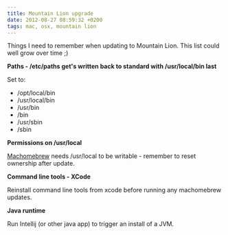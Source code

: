 ```yaml
---
title: Mountain Lion upgrade
date: 2012-08-27 08:59:32 +0200
tags: mac, osx, mountain lion
---
```


Things I need to remember when updating to Mountain Lion. This list could well grow over time ;)

**Paths - /etc/paths get's written back to standard with /usr/local/bin last**

Set to:

* /opt/local/bin
* /usr/local/bin
* /usr/bin
* /bin
* /usr/sbin
* /sbin
    
**Permissions on /usr/local**

[Machomebrew](http://mxcl.github.com/homebrew/) needs /usr/local to be writable - remember to reset ownership after update.

**Command line tools - XCode**

Reinstall command line tools from xcode before running any machomebrew updates.

**Java runtime**

Run Intellij (or other java app) to trigger an install of a JVM.
